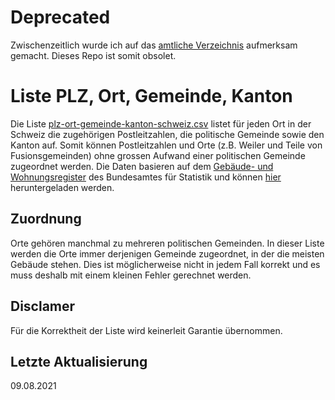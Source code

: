 # Deprecated
Zwischenzeitlich wurde ich auf das [amtliche Verzeichnis](https://www.cadastre.ch/de/services/service/registry/plz.html) aufmerksam gemacht. Dieses Repo ist somit obsolet.

# Liste PLZ, Ort, Gemeinde, Kanton

Die Liste [plz-ort-gemeinde-kanton-schweiz.csv](https://raw.githubusercontent.com/cyrillbolliger/plz-ort-gemeinde-kanton-schweiz/master/plz-ort-gemeinde-kanton-schweiz.csv) listet für jeden Ort in der Schweiz die zugehörigen Postleitzahlen, die politische Gemeinde sowie den Kanton auf. Somit können Postleitzahlen und Orte (z.B. Weiler und Teile von Fusionsgemeinden) ohne grossen Aufwand einer politischen Gemeinde zugeordnet werden. Die Daten basieren auf dem [Gebäude- und Wohnungsregister](https://www.bfs.admin.ch/bfs/de/home/register/gebaeude-wohnungsregister.html) des Bundesamtes für Statistik und können [hier](https://data.geo.admin.ch/ch.bfs.gebaeude_wohnungs_register/CSV/CH/CH.zip) heruntergeladen werden.


## Zuordnung

Orte gehören manchmal zu mehreren politischen Gemeinden. In dieser Liste werden die Orte immer derjenigen Gemeinde zugeordnet, in der die meisten Gebäude stehen. Dies ist möglicherweise nicht in jedem Fall korrekt und es muss deshalb mit einem kleinen Fehler gerechnet werden.


## Disclamer

Für die Korrektheit der Liste wird keinerleit Garantie übernommen.


## Letzte Aktualisierung

09.08.2021
